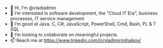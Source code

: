 - 👋 Hi, I’m @vladiadmin
- 👀 I’m interested in software development, the "Cloud IT Era", business processes, IT service management
- 🌱 I’m good at Java, C, C#, JavaScript, PowerShell, Cmd, Bash, PL & T SQL
- 💞️ I’m looking to collaborate on meaningful projects.
- 📫 Reach me at https://www.linkedin.com/in/vladimirmihalkov/
